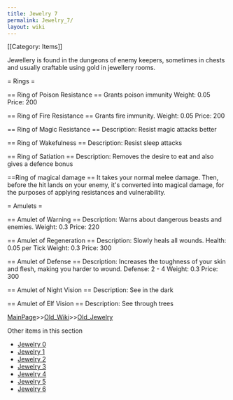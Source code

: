 ```yaml
---
title: Jewelry 7
permalink: Jewelry_7/
layout: wiki
---
```

[[Category: Items]]

Jewellery is found in the dungeons of enemy keepers, sometimes in chests and usually craftable using gold in jewellery rooms.

= Rings =

== Ring of Poison Resistance ==
 Grants poison immunity
 Weight: 0.05
 Price: 200

== Ring of Fire Resistance ==
 Grants fire immunity.
 Weight: 0.05
 Price: 200

== Ring of Magic Resistance ==
 Description: Resist magic attacks better

== Ring of Wakefulness ==
 Description: Resist sleep attacks

== Ring of Satiation ==
 Description: Removes the desire to eat and also gives a defence bonus

==Ring of magical damage ==
 It takes your normal melee damage.
 Then, before the hit lands on your enemy, it's converted into magical damage, for the purposes of applying resistances and vulnerability.

= Amulets =

== Amulet of Warning ==
 Description: Warns about dangerous beasts and enemies.
 Weight: 0.3
 Price: 220

== Amulet of Regeneration ==
 Description: Slowly heals all wounds.
 Health: 0.05 per Tick
 Weight: 0.3
 Price: 300

== Amulet of Defense ==
 Description: Increases the toughness of your skin and flesh, making you harder to wound.
 Defense: 2 - 4
 Weight: 0.3
 Price: 300

== Amulet of Night Vision ==
 Description: See in the dark

== Amulet of Elf Vision ==
 Description: See through trees

[MainPage](/keeperrl_wiki/ "wikilink")>>[Old_Wiki](/keeperrl_wiki/Old_Wiki "wikilink")>>[Old_Jewelry](/keeperrl_wiki/Old_Jewelry "wikilink")

Other items in this section
-    [Jewelry 0](/keeperrl_wiki/Jewelry_0 "wikilink")
-    [Jewelry 1](/keeperrl_wiki/Jewelry_1 "wikilink")
-    [Jewelry 2](/keeperrl_wiki/Jewelry_2 "wikilink")
-    [Jewelry 3](/keeperrl_wiki/Jewelry_3 "wikilink")
-    [Jewelry 4](/keeperrl_wiki/Jewelry_4 "wikilink")
-    [Jewelry 5](/keeperrl_wiki/Jewelry_5 "wikilink")
-    [Jewelry 6](/keeperrl_wiki/Jewelry_6 "wikilink")
